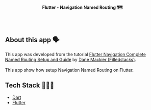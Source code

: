 <!-- header section -->
<p align="center">
  <span><b>Flutter -  Navigation Named Routing 🗺</b></span><br/>
</p>
<!-- header section END -->

<br/>

<!-- show case/gif section -->

<!-- show case/gif section END -->

<br/>

<!-- about app and course section -->

## About this app 🗣

This app was developed from the tutorial [Flutter Navigation Complete Named Routing Setup and Guide](https://www.youtube.com/watch?v=YXDFlpdpp3g&list=PLdTodMosi-BwEwlzjN6EyS1vwGXFo-UlK&index=5) by [Dane Mackier (Filledstacks)](https://www.filledstacks.com/).<br/><br/>
This app show how setup Navigation Named Routing on Flutter.

## Tech Stack 👩🏾‍💻

- [Dart](https://dart.dev/)
- [Flutter](https://flutter.dev/)

<!-- about app and course section END -->
